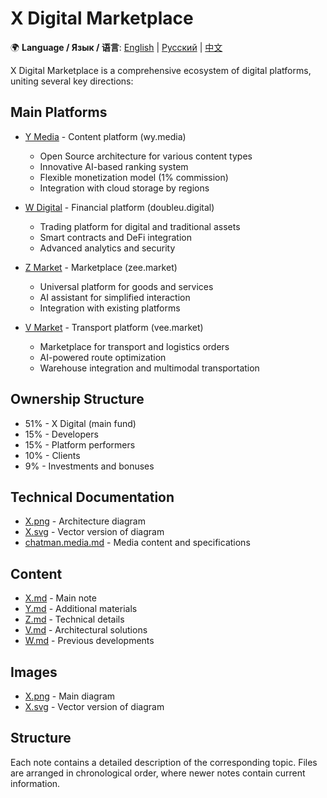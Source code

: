 # X Digital Marketplace

🌍 **Language / Язык / 语言**: [English](README.md) | [Русский](/ru/README.md) | [中文](/cn/README.md)

X Digital Marketplace is a comprehensive ecosystem of digital platforms, uniting several key directions:

## Main Platforms

- [Y Media](/en/Y.md) - Content platform (wy.media)
  - Open Source architecture for various content types
  - Innovative AI-based ranking system
  - Flexible monetization model (1% commission)
  - Integration with cloud storage by regions

- [W Digital](/en/W.md) - Financial platform (doubleu.digital)
  - Trading platform for digital and traditional assets
  - Smart contracts and DeFi integration
  - Advanced analytics and security

- [Z Market](/en/Z.md) - Marketplace (zee.market)
  - Universal platform for goods and services
  - AI assistant for simplified interaction
  - Integration with existing platforms

- [V Market](/en/V.md) - Transport platform (vee.market)
  - Marketplace for transport and logistics orders
  - AI-powered route optimization
  - Warehouse integration and multimodal transportation

## Ownership Structure

- 51% - X Digital (main fund)
- 15% - Developers
- 15% - Platform performers
- 10% - Clients
- 9% - Investments and bonuses

## Technical Documentation

- [X.png](../X.png) - Architecture diagram
- [X.svg](../X.svg) - Vector version of diagram
- [chatman.media.md](/en/chatman.media.md) - Media content and specifications

## Content

- [X.md](/en/X.md) - Main note
- [Y.md](/en/Y.md) - Additional materials
- [Z.md](/en/Z.md) - Technical details
- [V.md](/en/V.md) - Architectural solutions
- [W.md](/en/W.md) - Previous developments

## Images

- [X.png](../X.png) - Main diagram
- [X.svg](../X.svg) - Vector version of diagram

## Structure

Each note contains a detailed description of the corresponding topic. Files are arranged in chronological order, where newer notes contain current information.